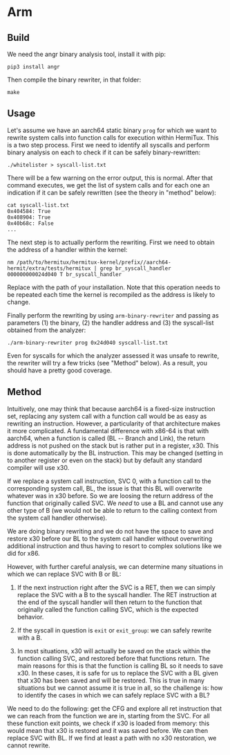 # Arm 

## Build

We need the angr binary analysis tool, install it with pip:
```
pip3 install angr
```

Then compile the binary rewriter, in that folder:
```
make
```

## Usage

Let's assume we have an aarch64 static binary `prog` for which we want to
rewrite system calls into function calls for execution within HermiTux.
This is a two step process.
First we need to identify all syscalls and perform binary analysis on each to
check if it can be safely binary-rewritten:
```
./whitelister > syscall-list.txt
```

There will be a few warning on the error output, this is normal. After that
command executes, we get the list of system calls and for each one an
indication if it can be safely rewritten (see the theory in "method" below):
```
cat syscall-list.txt
0x404584: True
0x408904: True
0x40b68c: False
...
```

The next step is to actually perform the rewriting. First we need to obtain the
address of a handler within the kernel:

```
nm /path/to/hermitux/hermitux-kernel/prefix//aarch64-hermit/extra/tests/hermitux | grep br_syscall_handler
000000000024d040 T br_syscall_handler
```

Replace with the path of your installation. Note that this operation needs to
be repeated each time the kernel is recompiled as the address is likely to
change.

Finally perform the rewriting by using `arm-binary-rewriter` and passing as
parameters (1) the binary, (2) the handler address and (3) the syscall-list
obtained from the analyzer:

```
./arm-binary-rewriter prog 0x24d040 syscall-list.txt
```

Even for syscalls for which the analyzer assessed it was unsafe to rewrite, the
rewriter will try a few tricks (see "Method" below). As a result, you should
have a pretty good coverage.

## Method

Intuitively, one may think that because aarch64 is a fixed-size instruction
set, replacing any system call with a function call would be as easy as
rewriting an instruction. However, a particularity of that architecture makes
it more complicated. A fundamental difference with x86-64 is that with aarch64,
when a function is called (BL -- Branch and Link), the return address is not
pushed on the stack but is rather put in a register, x30. This is done
automatically by the BL instruction. This may be changed (setting in to another
register or even on the stack) but by default any standard compiler will use
x30.

If we replace a system call instruction, SVC 0, with a function call to the
corresponding system call, BL, the issue is that this BL will overwrite
whatever was in x30 before. So we are loosing the return address of the
function that originally called SVC. We _need_ to use a BL and cannot use any
other type of B (we would not be able to return to the calling context from the
system call handler otherwise).

We are doing binary rewriting and we do not have the space to save and restore
x30 before our BL to the system call handler without overwriting additional
instruction and thus having to resort to complex solutions like we did for x86.

However, with further careful analysis, we can determine many situations in
which we can replace SVC with B or BL:

1) If the next instruction right after the SVC is a RET, then we can simply
   replace the SVC with a B to the syscall handler. The RET instruction at the
   end of the syscall handler will then return to the function that originally
   called the function calling SVC, which is the expected behavior.

2) If the syscall in question is `exit` or `exit_group`: we can safely rewrite
   with a B.

3) In most situations, x30 will actually be saved on the stack within the
   function calling SVC, and restored before that functions return. The main
   reasons for this is that the function is calling BL so it needs to save x30.
   In these cases, it is safe for us to replace the SVC with a BL given that
   x30 has been saved and will be restored.
   This is true in many situations but we cannot assume it is true in all, so
   the challenge is: how to identify the cases in which we can safely replace
   SVC with a BL?

We need to do the following: get the CFG and explore all ret instruction that
we can reach from the function we are in, starting from the SVC. For all these
function exit points, we check if x30 is loaded from memory: this would mean
that x30 is restored and it was saved before. We can then replace SVC with BL.
If we find at least a path with no x30 restoration, we cannot rewrite.
